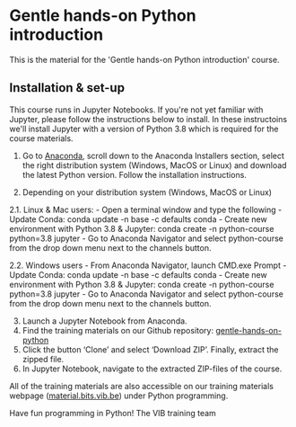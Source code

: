# Gentle hands-on Python introduction
This is the material for the 'Gentle hands-on Python introduction' course. 

## Installation & set-up
This course runs in Jupyter Notebooks. If you're not yet familiar with Jupyter, please follow the instructions below to install. In these instructoins we'll install Jupyter with a version of Python 3.8 which is required for the course materials.   

1. Go to [Anaconda](https://www.anaconda.com/products/individual), scroll down to the Anaconda Installers section, select the right distribution system (Windows, MacOS or Linux) and download the latest Python version. Follow the installation instructions.

2. Depending on your distribution system (Windows, MacOS or Linux)

2.1. Linux & Mac users: 
    - Open a terminal window and type the following
    - Update Conda: conda update -n base -c defaults conda
    - Create new environment with Python 3.8 & Jupyter: conda create -n python-course python=3.8 jupyter
    - Go to Anaconda Navigator and select python-course from the drop down menu next to the channels button.
  
2.2. Windows users
    - From Anaconda Navigator, launch CMD.exe Prompt
    - Update Conda: conda update -n base -c defaults conda
    - Create new environment with Python 3.8 & Jupyter: conda create -n python-course python=3.8 jupyter
    - Go to Anaconda Navigator and select python-course from the drop down menu next to the channels button.

3. Launch a Jupyter Notebook from Anaconda.
4. Find the training materials on our Github repository: [gentle-hands-on-python](https://github.com/vibbits/gentle-hands-on-python/)
5. Click the button ‘Clone’ and select ‘Download ZIP’. Finally, extract the zipped file.
6. In Jupyter Notebook, navigate to the extracted ZIP-files of the course.

All of the training materials are also accessible on our training materials webpage ([material.bits.vib.be](https://material.bits.vib.be/)) under Python programming.

Have fun programming in Python!
The VIB training team
